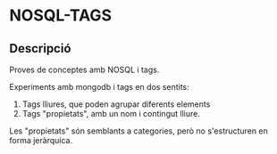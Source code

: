 # NOSQL-TAGS

## Descripció

Proves de conceptes amb NOSQL i tags.

Experiments amb mongodb i tags en dos sentits:

1. Tags lliures, que poden agrupar diferents elements
2. Tags "propietats", amb un nom i contingut lliure.

Les "propietats" són semblants a categories, però no s'estructuren en forma jeràrquica.

